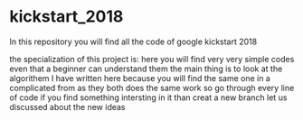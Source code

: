 # kickstart_2018
In this repository you will find all the code of google kickstart 2018

the specialization of this project is:
  here you will find very very simple codes even that a beginner can understand them
  the main thing is to look at the algorithem I have written here because you will find the same one in a complicated from as they both does the same work so go through every line of code
  if you find something intersting in it than creat a new branch let us discussed  about the new ideas
  
